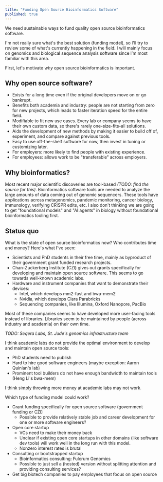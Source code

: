 ```yaml
---
title: "Funding Open Source Bioinformatics Software"
published: true
---
```


We need sustainable ways to fund quality open source bioinformatics software.

I'm not really sure what's the best solution (funding model), so I'll try to review
some of what's currently happening in the field.
I will mainly focus on genomics and biological sequence analysis software
since I’m most familiar with this area.

First, let's motivate *why* open source bioinformatics is important.

## Why open source software?
* Exists for a long time even if the original developers move on or go bankrupt.
* Benefits both academia and industry: people are not starting from zero for new projects,
which leads to faster iteration speed for the entire field.
* Modifiable to fit new use cases. Every lab or company seems to have their own custom data,
so there's rarely one-size-fits-all solutions.
* Aids the development of new methods by making it easier to build off of, experiment, and
compare against previous tools.
* Easy to use off-the-shelf software for now, then invest in tuning or customizing later.
* For employers: more likely to find people with existing experience.
* For employees: allows work to be "transferable" across employers.

## Why bioinformatics?
Most recent major scientific discoveries are tool-based *(TODO: find the source for this)*.
Bioinformatics software tools are needed to analyze the large amounts of data coming out of
genomic sequencers.
These tools have applications across metagenomics, pandemic monitoring, cancer biology, immunology,
verifying CRISPR edits, etc.
I also don't thinking we are going to get "foundational models" and "AI agents" in biology without foundational
bioinformatics tooling first.

## Status quo
What is the state of open source bioinformatics now? Who contributes time and money?
Here's what I've seen:
* Scientists and PhD students in their free time, mainly as byproduct of their government grant funded
research projects.
* Chan-Zuckerberg Institute (CZI) gives out grants specifically for developing and maintain open source software.
This seems to go towards well-known academic labs.
* Hardware and instrument companies that want to demonstrate their devices:
    * Intel, which develops mm2-fast and bwa-mem2
    * Nvidia, which develops Clara Parabricks
    * Sequencing companies, like Illumina, Oxford Nanopore, PacBio

Most of these companies seems to have developed more user-facing tools instead of libraries.
Libraries seem to be maintained by people (across industry and academia) on their own time.

*TODO: Seqera Labs, St. Jude's genomics infrastructure team*

I think academic labs do not provide the optimal environment to develop and maintain open source tools:
* PhD students need to publish
* Hard to hire good software engineers (maybe exception: Aaron Quinlan's lab)
* Prominent tool builders do not have enough bandwidth to maintain tools (Heng Li's bwa-mem)

I think simply throwing more money at academic labs may not work.

Which type of funding model could work?
* Grant funding specifically for open source software (government funding or CZI)
    * Possible to provide relatively stable job and career development for one or more software engineers?
* Open core startup
    * VCs need to make their money back
    * Unclear if existing open core startups in other domains (like software dev tools) will work well
    in the long run with this model.
    * Nonzero interest rates is brutal
* Consulting or bootstrapped startup
    * Bioinformatics consulting: Fulcrum Genomics
    * Possible to just sell a (hosted) version without splitting attention and providing consulting services?
* Get big biotech companies to pay employees that focus on open source
